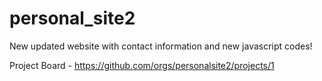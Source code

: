 # personal_site2

New updated website with contact information and new javascript codes!

Project Board - https://github.com/orgs/personalsite2/projects/1